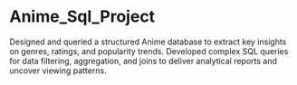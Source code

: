 # Anime_Sql_Project
Designed and queried a structured Anime database to extract key insights on genres, ratings, and popularity trends. Developed complex SQL queries for data filtering, aggregation, and joins to deliver analytical reports and uncover viewing patterns.
